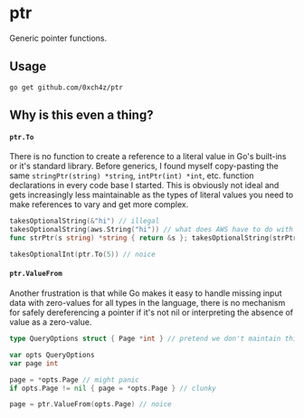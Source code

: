 # ptr

Generic pointer functions.

## Usage

```
go get github.com/0xch4z/ptr
```

## Why is this even a thing?

#### `ptr.To`

There is no function to create a reference to a literal value in Go's built-ins
or it's standard library. Before generics, I found myself copy-pasting the same
`stringPtr(string) *string`, `intPtr(int) *int`, etc. function declarations in
every code base I started. This is obviously not ideal and gets increasingly less
maintainable as the types of literal values you need to make references to vary
and get more complex.

```go
takesOptionalString(&"hi") // illegal
takesOptionalString(aws.String("hi")) // what does AWS have to do with this???
func strPtr(s string) *string { return &s }; takesOptionalString(strPtr("hi")) // unmaintainable

takesOptionalInt(ptr.To(5)) // noice
```

#### `ptr.ValueFrom`

Another frustration is that while Go makes it easy to handle missing input data
with zero-values for all types in the language, there is no mechanism for safely
dereferencing a pointer if it's not nil or interpreting the absence of value as
a zero-value.

```go
type QueryOptions struct { Page *int } // pretend we don't maintain this struct

var opts QueryOptions
var page int

page = *opts.Page // might panic
if opts.Page != nil { page = *opts.Page } // clunky

page = ptr.ValueFrom(opts.Page) // noice
```
